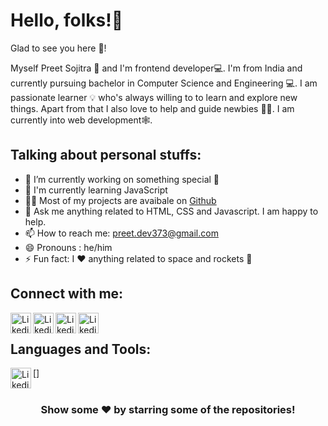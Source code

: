 # Hello, folks!👋 <!-- Add moving hand gif-->

Glad to see you here 🤩! <!-- Add visitor stats-->

Myself Preet Sojitra 🙇 and I'm frontend developer💻. I'm from India and currently pursuing bachelor in Computer Science and Engineering 💻. I am passionate learner 💡 who's always willing to to learn and explore new things. Apart from that I also love to help and guide newbies 👨‍💻. I am currently into web development🕸️.

## Talking about personal stuffs: 

* 🔭 I’m currently working on something special 🤭 <br/>
* 🌱 I'm currently learning JavaScript <br/>
* 👨‍💻 Most of my projects are avaibale on [Github](https://github.com/Preet-Sojitra?tab=repositories) <br/>
* 💬 Ask me anything related to HTML, CSS and Javascript. I am happy to help. <br/>
* 📫 How to reach me: preet.dev373@gmail.com <br/>
* 😄 Pronouns : he/him <br/>
* ⚡ Fun fact: I ❤️ anything related to space and rockets 🚀<br/>

## Connect with me:
[<img align = "left" alt = "Likedin" width = "33px" src = "https://cdn-icons-png.flaticon.com/512/174/174857.png" />][linkedin]
[<img align = "left" alt = "Likedin" width = "33px" src = "https://cdn-icons-png.flaticon.com/512/733/733579.png" />][twitter]
[<img align = "left" alt = "Likedin" width = "33px" src = "https://cdn-icons-png.flaticon.com/512/1409/1409946.png" />][instagram]
[<img align = "left" alt = "Likedin" width = "33px" src = "https://cdn-icons-png.flaticon.com/512/2111/2111624.png" />][spotify] <br/>

[linkedin]: https://www.linkedin.com/in/preet-sojitra/
[twitter]: https://twitter.com/Preet_Sojitra03
[instagram]: https://www.instagram.com/preet.codes/
[spotify]: https://open.spotify.com/user/6jbhehd0zs66e78kpi1hmmlbc?si=Hq9p8VQfTHOc9pf3RIYpyg

## Languages and Tools:
[<img align = "left" alt = "Likedin" width = "33px" src = "https://cdn-icons-png.flaticon.com/512/174/174857.png" />]

#
<h3 align = "center"> <b> Show some ❤️ by starring some of the repositories! </b> </h3>
